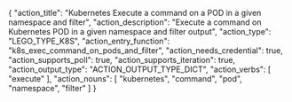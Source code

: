 {
"action_title": "Kubernetes Execute a command on a POD in a given namespace and filter",
"action_description": "Execute a command on Kubernetes POD in a given namespace and filter output",
"action_type": "LEGO_TYPE_K8S",
"action_entry_function": "k8s_exec_command_on_pods_and_filter",
"action_needs_credential": true,
"action_supports_poll": true,
"action_supports_iteration": true,
"action_output_type": "ACTION_OUTPUT_TYPE_DICT",
"action_verbs": [
"execute"
],
"action_nouns": [
"kubernetes",
"command",
"pod",
"namespace",
"filter"
]
}

